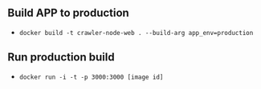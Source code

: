 
## Build APP to production
  * `docker build -t crawler-node-web . --build-arg app_env=production`

## Run production build
  * `docker run -i -t -p 3000:3000 [image id]`
